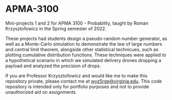 # APMA-3100
Mini-projects 1 and 2 for APMA 3100 - Probability, taught by Roman Krzysztofowicz in the Spring semester of 2022.

These projects had students design a pseudo-random number generator, as well as a Monte-Carlo simulation to demonstrate the law of large numbers and central limit theorem, alongside other statistical technicues, such as plotting cumulative distribution functions. These techniques were applied to a hypothetical scenario in which we simulated delivery drones dropping a payload and analyzed the precision of drops.

If you are Professor Krzysztofowicz and would like me to make this repository private, please contact me at wyz5rge@virginia.edu. This code repository is intended only for portfolio purposes and not to provide unauthorized aid on assignments.
